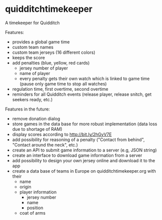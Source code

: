 # quidditchtimekeeper
A timekeeper for Quidditch

Features:
- provides a global game time
- custom team names
- custom team jerseys (16 different colors)
- keeps the score
- add penalties (blue, yellow, red cards)
  - jersey number of player
  - name of player
  - every penalty gets their own watch which is linked to game time (pause only game time to stop all watches)
- regulation time, first overtime, second overtime
- reminders for all Quidditch events (release player, release snitch, get seekers ready, etc.)

Features in the future:
- remove donation dialog
- store games in the data base for more robust implementation (data loss due to shortage of RAM)
- display scores according to http://bit.ly/2hGvV7E
- add possibility for reasoning of a penalty ("Contact from behind", "Contact around the neck", etc.)
- create an API to submit game information to a server (e.g, JSON string)
- create an interface to download game information from a server
- add possibility to design your own jersey online and download it to the app
- create a data base of teams in Europe on quidditchtimekeeper.org with their
  - name
  - origin
  - player information
    - jersey number
    - name
    - position
  - coat of arms
